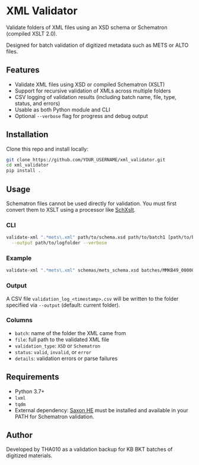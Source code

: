 # XML Validator

Validate folders of XML files using an XSD schema or Schematron (compiled XSLT 2.0).

Designed for batch validation of digitized metadata such as METS or ALTO files.

## Features

- Validate XML files using XSD or compiled Schematron (XSLT)
- Support for recursive validation of XMLs across multiple folders
- CSV logging of validation results (including batch name, file, type, status, and errors)
- Usable as both Python module and CLI
- Optional `--verbose` flag for progress and debug output

## Installation

Clone this repo and install locally:

```bash
git clone https://github.com/YOUR_USERNAME/xml_validator.git
cd xml_validator
pip install .
```

## Usage

Schematron files cannot be used directly for validation. You must first convert them to XSLT using a processor like [SchXslt](https://codeberg.org/SchXslt/schxslt2).


### CLI

```bash
validate-xml ".*mets\.xml" path/to/schema.xsd path/to/batch1 [path/to/batch2 ...] \
  --output path/to/logfolder --verbose
```

### Example

```bash
validate-xml ".*mets\.xml" schemas/mets_schema.xsd batches/MMKB49_000000004_1_01
```

### Output

A CSV file `validation_log_<timestamp>.csv` will be written to the folder specified via `--output` (default: current folder).

### Columns

- `batch`: name of the folder the XML came from
- `file`: full path to the validated XML file
- `validation_type`: `XSD` or `Schematron`
- `status`: `valid`, `invalid`, or `error`
- `details`: validation errors or parse failures


## Requirements

- Python 3.7+
- `lxml`
- `tqdm`
- External dependency: [Saxon HE](https://www.saxonica.com/download/java.xml) must be installed and available in your PATH for Schematron validation.


## Author

Developed by THA010 as a validation backup for KB BKT batches of digitized materials.
